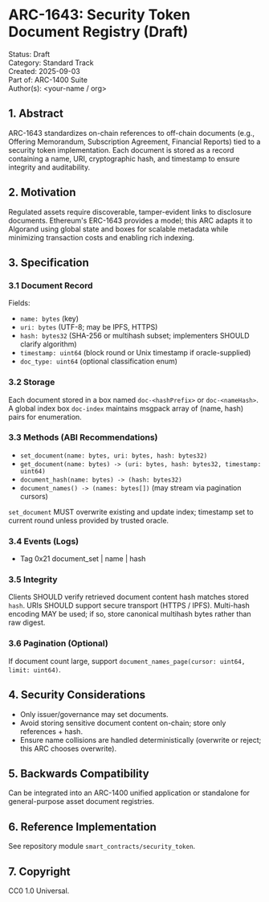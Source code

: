 # ARC-1643: Security Token Document Registry (Draft)

Status: Draft  
Category: Standard Track  
Created: 2025-09-03  
Part of: ARC-1400 Suite  
Author(s): <your-name / org>

## 1. Abstract

ARC-1643 standardizes on-chain references to off-chain documents (e.g., Offering Memorandum, Subscription Agreement, Financial Reports) tied to a security token implementation. Each document is stored as a record containing a name, URI, cryptographic hash, and timestamp to ensure integrity and auditability.

## 2. Motivation

Regulated assets require discoverable, tamper-evident links to disclosure documents. Ethereum's ERC-1643 provides a model; this ARC adapts it to Algorand using global state and boxes for scalable metadata while minimizing transaction costs and enabling rich indexing.

## 3. Specification

### 3.1 Document Record

Fields:

- `name: bytes` (key)
- `uri: bytes` (UTF-8; may be IPFS, HTTPS)
- `hash: bytes32` (SHA-256 or multihash subset; implementers SHOULD clarify algorithm)
- `timestamp: uint64` (block round or Unix timestamp if oracle-supplied)
- `doc_type: uint64` (optional classification enum)

### 3.2 Storage

Each document stored in a box named `doc-<hashPrefix>` or `doc-<nameHash>`. A global index box `doc-index` maintains msgpack array of (name, hash) pairs for enumeration.

### 3.3 Methods (ABI Recommendations)

- `set_document(name: bytes, uri: bytes, hash: bytes32)`
- `get_document(name: bytes) -> (uri: bytes, hash: bytes32, timestamp: uint64)`
- `document_hash(name: bytes) -> (hash: bytes32)`
- `document_names() -> (names: bytes[])` (may stream via pagination cursors)

`set_document` MUST overwrite existing and update index; timestamp set to current round unless provided by trusted oracle.

### 3.4 Events (Logs)

- Tag 0x21 document_set | name | hash

### 3.5 Integrity

Clients SHOULD verify retrieved document content hash matches stored `hash`. URIs SHOULD support secure transport (HTTPS / IPFS). Multi-hash encoding MAY be used; if so, store canonical multihash bytes rather than raw digest.

### 3.6 Pagination (Optional)

If document count large, support `document_names_page(cursor: uint64, limit: uint64)`.

## 4. Security Considerations

- Only issuer/governance may set documents.
- Avoid storing sensitive document content on-chain; store only references + hash.
- Ensure name collisions are handled deterministically (overwrite or reject; this ARC chooses overwrite).

## 5. Backwards Compatibility

Can be integrated into an ARC-1400 unified application or standalone for general-purpose asset document registries.

## 6. Reference Implementation

See repository module `smart_contracts/security_token`.

## 7. Copyright

CC0 1.0 Universal.
